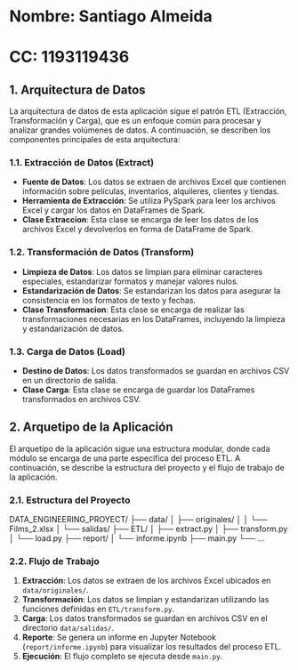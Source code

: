 # Nombre: Santiago Almeida
# CC: 1193119436

## 1. Arquitectura de Datos

La arquitectura de datos de esta aplicación sigue el patrón ETL (Extracción, Transformación y Carga), que es un enfoque común para procesar y analizar grandes volúmenes de datos. A continuación, se describen los componentes principales de esta arquitectura:

### 1.1. Extracción de Datos (Extract)
- **Fuente de Datos**: Los datos se extraen de archivos Excel que contienen información sobre películas, inventarios, alquileres, clientes y tiendas.
- **Herramienta de Extracción**: Se utiliza PySpark para leer los archivos Excel y cargar los datos en DataFrames de Spark.
- **Clase Extraccion**: Esta clase se encarga de leer los datos de los archivos Excel y devolverlos en forma de DataFrame de Spark.

### 1.2. Transformación de Datos (Transform)
- **Limpieza de Datos**: Los datos se limpian para eliminar caracteres especiales, estandarizar formatos y manejar valores nulos.
- **Estandarización de Datos**: Se estandarizan los datos para asegurar la consistencia en los formatos de texto y fechas.
- **Clase Transformacion**: Esta clase se encarga de realizar las transformaciones necesarias en los DataFrames, incluyendo la limpieza y estandarización de datos.

### 1.3. Carga de Datos (Load)
- **Destino de Datos**: Los datos transformados se guardan en archivos CSV en un directorio de salida.
- **Clase Carga**: Esta clase se encarga de guardar los DataFrames transformados en archivos CSV.

## 2. Arquetipo de la Aplicación

El arquetipo de la aplicación sigue una estructura modular, donde cada módulo se encarga de una parte específica del proceso ETL. A continuación, se describe la estructura del proyecto y el flujo de trabajo de la aplicación.

### 2.1. Estructura del Proyecto

DATA_ENGINEERING_PROYECT/
├── data/
│ ├── originales/
│ │ └── Films_2.xlsx
│ └── salidas/
├── ETL/
│ ├── extract.py
│ ├── transform.py
│ └── load.py
├── report/
│ └── informe.ipynb
├── main.py
└── ...


### 2.2. Flujo de Trabajo
1. **Extracción**: Los datos se extraen de los archivos Excel ubicados en `data/originales/`.
2. **Transformación**: Los datos se limpian y estandarizan utilizando las funciones definidas en `ETL/transform.py`.
3. **Carga**: Los datos transformados se guardan en archivos CSV en el directorio `data/salidas/`.
4. **Reporte**: Se genera un informe en Jupyter Notebook (`report/informe.ipynb`) para visualizar los resultados del proceso ETL.
5. **Ejecución**: El flujo completo se ejecuta desde `main.py`.